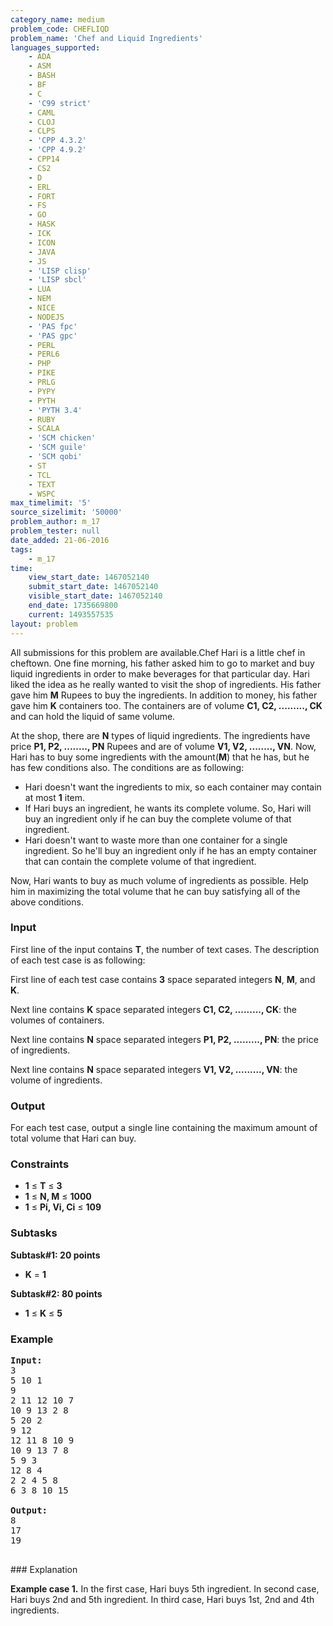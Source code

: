 ```yaml
---
category_name: medium
problem_code: CHEFLIQD
problem_name: 'Chef and Liquid Ingredients'
languages_supported:
    - ADA
    - ASM
    - BASH
    - BF
    - C
    - 'C99 strict'
    - CAML
    - CLOJ
    - CLPS
    - 'CPP 4.3.2'
    - 'CPP 4.9.2'
    - CPP14
    - CS2
    - D
    - ERL
    - FORT
    - FS
    - GO
    - HASK
    - ICK
    - ICON
    - JAVA
    - JS
    - 'LISP clisp'
    - 'LISP sbcl'
    - LUA
    - NEM
    - NICE
    - NODEJS
    - 'PAS fpc'
    - 'PAS gpc'
    - PERL
    - PERL6
    - PHP
    - PIKE
    - PRLG
    - PYPY
    - PYTH
    - 'PYTH 3.4'
    - RUBY
    - SCALA
    - 'SCM chicken'
    - 'SCM guile'
    - 'SCM qobi'
    - ST
    - TCL
    - TEXT
    - WSPC
max_timelimit: '5'
source_sizelimit: '50000'
problem_author: m_17
problem_tester: null
date_added: 21-06-2016
tags:
    - m_17
time:
    view_start_date: 1467052140
    submit_start_date: 1467052140
    visible_start_date: 1467052140
    end_date: 1735669800
    current: 1493557535
layout: problem
---
```

All submissions for this problem are available.Chef Hari is a little chef in cheftown. One fine morning, his father asked him to go to market and buy liquid ingredients in order to make beverages for that particular day. Hari liked the idea as he really wanted to visit the shop of ingredients. His father gave him **M** Rupees to buy the ingredients. In addition to money, his father gave him **K** containers too. The containers are of volume **C1, C2, ........., CK** and can hold the liquid of same volume.

At the shop, there are **N** types of liquid ingredients. The ingredients have price **P1, P2, ........, PN** Rupees and are of volume **V1, V2, ........, VN**. Now, Hari has to buy some ingredients with the amount(**M**) that he has, but he has few conditions also. The conditions are as following:

- Hari doesn't want the ingredients to mix, so each container may contain at most **1** item.
- If Hari buys an ingredient, he wants its complete volume. So, Hari will buy an ingredient only if he can buy the complete volume of that ingredient.
- Hari doesn't want to waste more than one container for a single ingredient. So he'll buy an ingredient only if he has an empty container that can contain the complete volume of that ingredient.

Now, Hari wants to buy as much volume of ingredients as possible. Help him in maximizing the total volume that he can buy satisfying all of the above conditions.

### Input

First line of the input contains **T**, the number of text cases. The description of each test case is as following:

First line of each test case contains **3** space separated integers **N**, **M**, and **K**.

Next line contains **K** space separated integers **C1, C2, ........., CK**: the volumes of containers.

Next line contains **N** space separated integers **P1, P2, ........., PN**: the price of ingredients.

Next line contains **N** space separated integers **V1, V2, ........., VN**: the volume of ingredients.

### Output

For each test case, output a single line containing the maximum amount of total volume that Hari can buy.

### Constraints

- **1** ≤ **T** ≤ **3**
- **1** ≤ **N, M** ≤ **1000**
- **1** ≤ **Pi, Vi, Ci** ≤ **109**

### Subtasks

**Subtask#1: 20 points**

- **K** = **1**

**Subtask#2: 80 points**

- **1** ≤ **K** ≤ **5**

### Example

<pre><b>Input:</b>
3
5 10 1
9
2 11 12 10 7
10 9 13 2 8
5 20 2
9 12
12 11 8 10 9
10 9 13 7 8
5 9 3
12 8 4
2 2 4 5 8
6 3 8 10 15

<b>Output:</b>
8
17
19

</pre>### Explanation
**Example case 1.** In the first case, Hari buys 5th ingredient. In second case, Hari buys 2nd and 5th ingredient. In third case, Hari buys 1st, 2nd and 4th ingredients.
